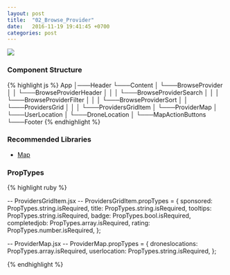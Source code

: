 ```yaml
---
layout: post
title:  "02_Browse_Provider"
date:   2016-11-19 19:41:45 +0700
categories: post
---
```


<img src="{{ site.github.url }}/images/posts/2016-11-19/02_Browse_Provider.jpg">

### Component Structure

{% highlight js %}
App
│───Header
└───Content
│   └───BrowseProvider
│   │   └───BrowseProviderHeader
│   │   │   └───BrowseProviderSearch
│   │   │   └───BrowseProviderFilter
│   │   │   └───BrowseProviderSort
│   │   └───ProvidersGrid
│   │   │   └───ProvidersGridItem
│   └───ProviderMap
│       └───UserLocation
│       └───DroneLocation
│       └───MapActionButtons
└───Footer
{% endhighlight %}

### Recommended Libraries

* [Map](https://github.com/istarkov/google-map-react)

### PropTypes

{% highlight ruby %}

-- ProvidersGridItem.jsx --
ProvidersGridItem.propTypes = {
  sponsored: PropTypes.string.isRequired,
  title: PropTypes.string.isRequired,
  tooltips: PropTypes.string.isRequired,
  badge: PropTypes.bool.isRequired,
  completedjob: PropTypes.array.isRequired,
  rating: PropTypes.number.isRequired,
};

-- ProviderMap.jsx --
ProviderMap.propTypes = {
  droneslocations: PropTypes.array.isRequired,
  userlocation: PropTypes.string.isRequired,
};

{% endhighlight %}
